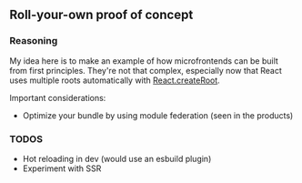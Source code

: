 ## Roll-your-own proof of concept

### Reasoning

My idea here is to make an example of how microfrontends can be built from first principles. They're not that complex, especially now that React uses multiple roots automatically with [React.createRoot](https://react.dev/reference/react-dom/client/createRoot).

Important considerations:

- Optimize your bundle by using module federation (seen in the products)

### TODOS

- Hot reloading in dev (would use an esbuild plugin)
- Experiment with SSR
